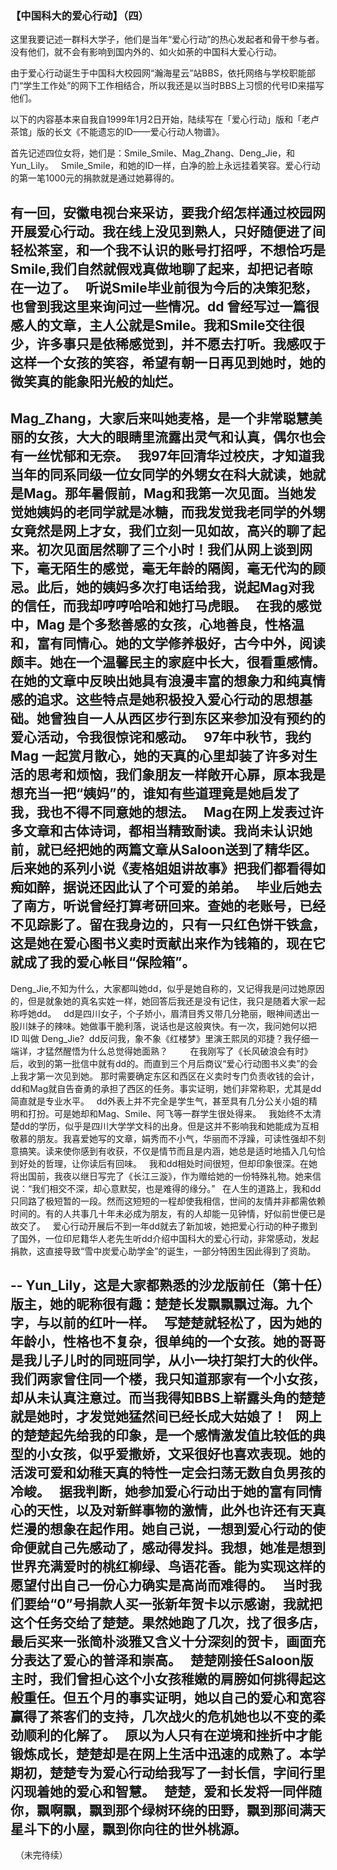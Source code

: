 ### 【中国科大的爱心行动】（四）

这里我要记述一群科大学子，他们是当年“爱心行动”的热心发起者和骨干参与者。没有他们，就不会有影响到国内外的、如火如荼的中国科大爱心行动。

由于爱心行动诞生于中国科大校园网“瀚海星云”站BBS，依托网络与学校职能部门“学生工作处”的网下工作相结合，所以我还是以当时BBS上习惯的代号ID来描写他们。

以下的内容基本来自我自1999年1月2日开始，陆续写在「爱心行动」版和「老卢茶馆」版的长文《不能遗忘的ID——爱心行动人物谱》。

首先记述四位女将，她们是：Smile_Smile、Mag_Zhang、Deng_Jie，和Yun_Lily。
 
Smile_Smile，和她的ID一样，白净的脸上永远挂着笑容。爱心行动的第一笔1000元的捐款就是通过她募得的。

有一回，安徽电视台来采访，要我介绍怎样通过校园网开展爱心行动。我在线上没见到熟人，只好随便进了间轻松茶室，和一个我不认识的账号打招呼，不想恰巧是Smile,我们自然就假戏真做地聊了起来，却把记者晾在一边了。
 
听说Smile毕业前很为今后的决策犯愁，也曾到我这里来询问过一些情况。dd 曾经写过一篇很感人的文章，主人公就是Smile。我和Smile交往很少，许多事只是依稀感觉到，并不愿去打听。我感叹于这样一个女孩的笑容，希望有朝一日再见到她时，她的微笑真的能象阳光般的灿烂。
 
--
Mag_Zhang，大家后来叫她麦格，是一个非常聪慧美丽的女孩，大大的眼睛里流露出灵气和认真，偶尔也会有一丝忧郁和无奈。
 
我97年回清华过校庆，才知道我当年的同系同级一位女同学的外甥女在科大就读，她就是Mag。那年暑假前，Mag和我第一次见面。当她发觉她姨妈的老同学就是冰糖，而我发觉我老同学的外甥女竟然是网上才女，我们立刻一见如故，高兴的聊了起来。初次见面居然聊了三个小时！我们从网上谈到网下，毫无陌生的感觉，毫无年龄的隔阂，毫无代沟的顾忌。此后，她的姨妈多次打电话给我，说起Mag对我的信任，而我却哼哼哈哈和她打马虎眼。
 
在我的感觉中，Mag 是个多愁善感的女孩，心地善良，性格温和，富有同情心。她的文学修养极好，古今中外，阅读颇丰。她在一个温馨民主的家庭中长大，很看重感情。在她的文章中反映出她具有浪漫丰富的想象力和纯真情感的追求。这些特点是她积极投入爱心行动的思想基础。她曾独自一人从西区步行到东区来参加没有预约的爱心活动，令我很惊诧和感动。
 
97年中秋节，我约Mag 一起赏月散心，她的天真的心里却装了许多对生活的思考和烦恼，我们象朋友一样敞开心扉，原本我是想充当一把“姨妈”的，谁知有些道理竟是她启发了我，我也不得不同意她的想法。
 
Mag在网上发表过许多文章和古体诗词，都相当精致耐读。我尚未认识她前，就已经把她的两篇文章从Saloon送到了精华区。后来她的系列小说《麦格姐姐讲故事》把我们都看得如痴如醉，据说还因此认了个可爱的弟弟。
 
毕业后她去了南方，听说曾经打算考研回来。查她的老账号，已经不见踪影了。留在我身边的，只有一只红色饼干铁盒，这是她在爱心图书义卖时贡献出来作为钱箱的，现在它就成了我的爱心帐目“保险箱”。
 
--
Deng_Jie,不知为什么，大家都叫她dd，似乎是她自称的，又记得我是问过她原因的，但是就象她的真名实姓一样，她回答后我还是没有记住，我只是随着大家一起称呼她dd。
 
dd是四川女子，个子娇小，眉清目秀又带几分艳丽，眼神间透出一股川妹子的辣味。她做事干脆利落，说话也是这般爽快。有一次，我问她何以把ID 叫做 Deng_Jie?  dd反问我，象不象《红楼梦》里演王熙凤的邓捷？我仔细一端详，才猛然醒悟为什么总觉得她面熟？
       
在我刚写了《长风破浪会有时》后，收到的第一批信中就有dd的。而直到三个月后商议“爱心行动图书义卖”的会上我才第一次见到她。
那时需要确定东区和西区在义卖时专门负责收钱的会计，dd和Mag就自告奋勇的承担了西区的任务。事实证明，她们非常称职，尤其是dd简直就是专业水平。
 
dd外表上并不完全是学生气，甚至具有几分公关小姐的精明和打扮。可是她却和Mag、Smile、阿飞等一群学生很处得来。
 
我始终不太清楚dd的学历，似乎是四川大学学文科的出身。但是这并不影响我和她能成为互相敬慕的朋友。我喜爱她写的文章，娟秀而不小气，华丽而不浮躁，可读性强却不刻意搞笑。读来使你感到有收获，不仅是情节而且是内涵，她总是适时地插入几句恰到好处的哲理，让你读后有回味。
 
我和dd相处时间很短，但却印象很深。在她将出国前，我夜以继日写完了《长江三漩》，作为赠给她的一份特殊礼物。她来信说：“我们相交不深，却心意默契，也是难得的缘分。”
 
在人生的道路上，我和dd只同路了极短暂的一段。然而这短短的一程却使我相信，世间的友情并非都需依赖时间的。有的人共事几十年未必成为朋友，有的人却能一见钟情，好似前世便已是故交了。
 
爱心行动开展后不到一年dd就去了新加坡，她把爱心行动的种子撒到了国外，一位印尼籍华人老先生听dd介绍中国科大的爱心行动，非常感动，发起捐款，这直接导致“雪中炭爱心助学金”的诞生，一部分特困生因此得到了资助。

--
Yun_Lily，这是大家都熟悉的沙龙版前任（第十任）版主，她的昵称很有趣：楚楚长发飘飘飘过海。九个字，与以前的红叶一样。
 
写楚楚就轻松了，因为她的年龄小，性格也不复杂，很单纯的一个女孩。她的哥哥是我儿子儿时的同班同学，从小一块打架打大的伙伴。我们两家曾住同一个楼，我只知道那家有一个小女孩，却从未认真注意过。而当我得知BBS上崭露头角的楚楚就是她时，才发觉她猛然间已经长成大姑娘了！
 
网上的楚楚起先给我的印象，是一个感情激发值比较低的典型的小女孩，似乎爱撒娇，文采很好也喜欢表现。她的活泼可爱和幼稚天真的特性一定会扫荡无数自负男孩的冷峻。
 
据我判断，她参加爱心行动出于她的富有同情心的天性，以及对新鲜事物的激情，此外也许还有天真烂漫的想象在起作用。她自己说，一想到爱心行动的使命便就自己先感动了，感动得发抖。我想，她准是想到世界充满爱时的桃红柳绿、鸟语花香。能为实现这样的愿望付出自己一份心力确实是高尚而难得的。
 
当时我们要给“0”号捐款人买一张新年贺卡以示感谢，我就把这个任务交给了楚楚。果然她跑了几次，找了很多店，最后买来一张简朴淡雅又含义十分深刻的贺卡，画面充分表达了爱心的普泽和崇高。
 
楚楚刚接任Saloon版主时，我们曾担心这个小女孩稚嫩的肩膀如何挑得起这般重任。但五个月的事实证明，她以自己的爱心和宽容赢得了茶客们的支持，几次战火的危机她也以不变的柔劲顺利的化解了。
 
原以为人只有在逆境和挫折中才能锻炼成长，楚楚却是在网上生活中迅速的成熟了。本学期初，楚楚专为爱心行动给我写了一封长信，字间行里闪现着她的爱心和智慧。
 
楚楚，爱和长发将一同伴随你，飘啊飘，飘到那个绿树环绕的田野，飘到那间满天星斗下的小屋，飘到你向往的世外桃源。
   
--

  （未完待续）
